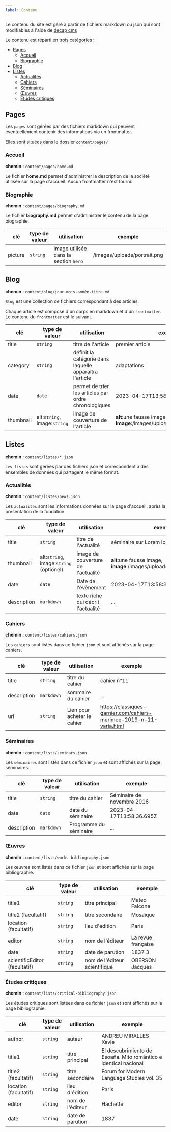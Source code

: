 ```yaml
---
label: Contenu
---
```


Le contenu du site est géré à partir de fichiers markdown ou json qui sont modifiables à l'aide de [decap cms](https://decapcms.org/)

Le contenu est réparti en trois catégories :

-   [Pages](#pages)
    -   [Accueil](accueil)
    -   [Biographie](biographie)
-   [Blog](#blog)
-   [Listes](#listes)
    -   [Actualités](#actualités)
    -   [Cahiers](#cahiers)
    -   [Séminaires](#séminaires)
    -   [Œuvres](#œuvres)
    -   [Études critiques](#études-critiques)

## Pages

Les `pages` sont gérées par des fichiers markdown qui peuvent éventuellement contenir des informations via un frontmatter.

Elles sont situées dans le dossier `content/pages/`

### Accueil

**chemin** : `content/pages/home.md`

Le fichier **home.md** permet d'administrer la description de la société utilisée sur la page d'accueil.
Aucun frontmatter n'est fourni.

### Biographie

**chemin** : `content/pages/biography.md`

Le fichier **biography.md** permet d'administrer le contenu de la page biographie.

| clé     | type de valeur | utilisation                           | exemple                      |
| ------- | -------------- | ------------------------------------- | ---------------------------- |
| picture | `string`       | image utilisée dans la section `hero` | /images/uploads/portrait.png |

## Blog

**chemin** : `content/blog/jour-mois-année-titre.md`

`Blog` est une collection de fichiers correspondant à des articles.

Chaque article est composé d'un corps en markdown et d'un `frontmatter`. Le contenu du `frontmatter` est le suivant.

| clé       | type de valeur               | utilisation                                             | exemple                                                                |
| --------- | ---------------------------- | ------------------------------------------------------- | ---------------------------------------------------------------------- |
| title     | `string`                     | titre de l'article                                      | premier article                                                        |
| category  | `string`                     | définit la catégorie dans laquelle apparaîtra l'article | adaptations                                                            |
| date      | `date`                       | permet de trier les articles par ordre chronologiques   | 2023-04-17T13:58:36.695Z                                               |
| thumbnail | alt:`string`, image:`string` | image de couverture de l'article                        | **alt**:une fausse image, **image**:/images/uploads/imgplaceholder.png |

## Listes

**chemin** : `content/listes/*.json`

`Les listes` sont gérées par des fichiers json et correspondent à des ensembles de données qui partagent le même format.

### Actualités

**chemin** : `content/listes/news.json`

Les `actualités` sont les informations données sur la page d'accueil, après la présentation de la fondation.

| clé         | type de valeur                          | utilisation                        | exemple                                                                |
| ----------- | --------------------------------------- | ---------------------------------- | ---------------------------------------------------------------------- |
| title       | `string`                                | titre de l'actualité               | séminaire sur Lorem Ipsum                                              |
| thumbnail   | alt:`string`, image:`string` (optionel) | image de couverture de l'actualité | **alt**:une fausse image, **image**:/images/uploads/imgplaceholder.png |
| date        | `date`                                  | Date de l'évènement                | 2023-04-17T13:58:36.695Z                                               |
| description | `markdown`                              | texte riche qui décrit l'actualité | ...                                                                    |

### Cahiers

**chemin** : `content/listes/cahiers.json`

Les `cahiers` sont listés dans ce fichier `json` et sont affichés sur la page cahiers.

| clé         | type de valeur | utilisation                 | exemple                                                             |
| ----------- | -------------- | --------------------------- | ------------------------------------------------------------------- |
| title       | `string`       | titre du cahier             | cahier n°11                                                         |
| description | `markdown`     | sommaire du cahier          | ...                                                                 |
| url         | `string`       | Lien pour acheter le cahier | https://classiques-garnier.com/cahiers-merimee-2019-n-11-varia.html |

### Séminaires

**chemin** : `content/lists/seminars.json`

Les `séminaires` sont listés dans ce fichier `json` et sont affichés sur la page séminaires.

| clé         | type de valeur | utilisation            | exemple                    |
| ----------- | -------------- | ---------------------- | -------------------------- |
| title       | `string`       | titre du cahier        | Séminaire de novembre 2016 |
| date        | `date`         | date du séminaire      | 2023-04-17T13:58:36.695Z   |
| description | `markdown`     | Programme du séminaire | ...                        |

### Œuvres

**chemin** : `content/lists/works-bibliography.json`

Les œuvres sont listés dans ce fichier `json` et sont affichés sur la page bibliographie.

| clé                           | type de valeur | utilisation                   | exemple            |
| ----------------------------- | -------------- | ----------------------------- | ------------------ |
| title1                        | `string`       | titre principal               | Mateo Falcone      |
| title2 (facultatif)           | `string`       | titre secondaire              | Mosaïque           |
| location (facultatif)         | `string`       | lieu d'édition                | Paris              |
| editor                        | `string`       | nom de l'éditeur              | La revue française |
| date                          | `string`       | date de parution              | 1837 3             |
| scientificEditor (facultatif) | `string`       | nom de l'éditeur scientifique | OBERSON Jacques    |

### Études critiques

**chemin** : `content/lists/critical-bibliography.json`

Les études critiques sont listées dans ce fichier `json` et sont affichés sur la page bibliographie.

| clé                   | type de valeur | utilisation      | exemple                                                          |
| --------------------- | -------------- | ---------------- | ---------------------------------------------------------------- |
| author                | `string`       | auteur           | ANDREU MIRALLES Xavie                                            |
| title1                | `string`       | titre principal  | El descubrimiento de Esoaña. Mito romāntico e identical nacional |
| title2 (facultatif)   | `string`       | titre secondaire | Forum for Modern Language Studies vol. 35                        |
| location (facultatif) | `string`       | lieu d'édition   | Paris                                                            |
| editor                | `string`       | nom de l'éditeur | Hachette                                                         |
| date                  | `string`       | date de parution | 1837                                                             |
